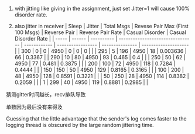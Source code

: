 1. with jitting like giving in the assignment, just set Jitter=1 will cause 100% disorder rate.

2. also jitter in receiver
| Sleep | Jitter | Total Msgs | Revese Pair Max (First 100 Msgs) | Reverse Pair | Reverse Pair Rate | Casual Disorder | Casual Disorder Rate |
| ----- | ------ | ---------- | -------------------------------- | ------------ | ----------------- | --------------- | -------------------- |
| 300   | 0      | 0          | 4950                             | 0            | 0                 | 0               |                      |
| 295   | 5      | 196        | 4950                             | 18           | 0.003636          | 66              | 0.3367               |
| 290   | 10     | 80         | 4950                             | 93           | 0.465             | 0.4             |                      |
| 250   | 50     | 62         | 4950                             | 77           | 0.481             | 0.3875          |                      |
| 200   | 100    | 72         | 4950                             | 118          | 0.7284            | 0.4444          |                      |
| 150   | 150    | 50         | 4950                             | 129          | 0.8165            | 0.3165          |                      |
| 100   | 200    | 48         | 4950                             | 128          | 0.8591            | 0.3221          |                      |
| 50    | 250    | 28         | 4950                             | 114          | 0.8382            | 0.2059          |                      |
| 1     | 299    | 40         | 4950                             | 119          | 0.8881            | 0.2985          |                      |

猜测gitter时间越长，recv排队导致

单数因为最后没有来得及



Guessing that the little advantage that the sender's log comes faster to the logging thread is obscured by the large random jittering time.

